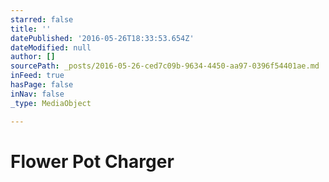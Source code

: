 ```yaml
---
starred: false
title: ''
datePublished: '2016-05-26T18:33:53.654Z'
dateModified: null
author: []
sourcePath: _posts/2016-05-26-ced7c09b-9634-4450-aa97-0396f54401ae.md
inFeed: true
hasPage: false
inNav: false
_type: MediaObject

---
```

# Flower Pot Charger